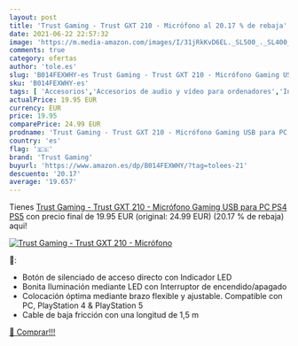 ```yaml
---
layout: post
title: 'Trust Gaming - Trust GXT 210 - Micrófono al 20.17 % de rebaja'
date: 2021-06-22 22:57:32
image: 'https://m.media-amazon.com/images/I/31jRkKvD6EL._SL500_._SL400_.jpg'
comments: true
category: ofertas
author: 'tole.es'
slug: 'B014FEXWHY-es Trust Gaming - Trust GXT 210 - Micrófono Gaming USB para...'
sku: 'B014FEXWHY-es'
tags: [ 'Accesorios','Accesorios de audio y vídeo para ordenadores','Informática','Micrófonos para informática','ps4','ps5','trust gaming', ]
actualPrice: 19.95 EUR
currency: EUR
price: 19.95
comparePrice: 24.99 EUR
prodname: 'Trust Gaming - Trust GXT 210 - Micrófono Gaming USB para PC  PS4  PS5'
country: 'es'
flag: '🇪🇸'
brand: 'Trust Gaming'
buyurl: 'https://www.amazon.es/dp/B014FEXWHY/?tag=tolees-21'
descuento: '20.17'
average: '19.657'
---
```


Tienes [Trust Gaming - Trust GXT 210 - Micrófono Gaming USB para PC  PS4  PS5](https://www.amazon.es/dp/B014FEXWHY/?tag=tolees-21) con precio final de  19.95 EUR (original: 24.99 EUR) (20.17 %  de rebaja) aqui!

[![Trust Gaming - Trust GXT 210 - Micrófono](https://m.media-amazon.com/images/I/31jRkKvD6EL._SL500_._SL400_.jpg)](https://www.amazon.es/dp/B014FEXWHY/?tag=tolees-21)

🔎:

- Botón de silenciado de acceso directo con Indicador LED
- Bonita Iluminación mediante LED con Interruptor de encendido/apagado
- Colocación óptima mediante brazo flexible y ajustable. Compatible con PC, PlayStation 4 & PlayStation 5
- Cable de baja fricción con una longitud de 1,5 m

[🛒 Comprar!!!](https://www.amazon.es/dp/B014FEXWHY/?tag=tolees-21)
